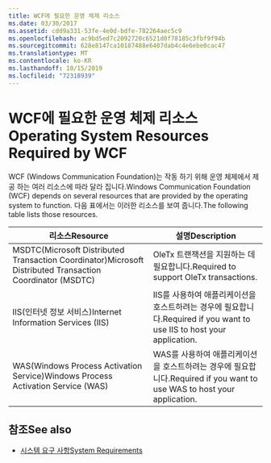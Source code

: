 ```yaml
---
title: WCF에 필요한 운영 체제 리소스
ms.date: 03/30/2017
ms.assetid: cdd9a331-53fe-4e0d-bdfe-782264aec5c9
ms.openlocfilehash: ac9bd5ed7c2092720c6521d0f78185c3fbf9f94b
ms.sourcegitcommit: 628e8147ca10187488e6407dab4c4e6ebe0cac47
ms.translationtype: MT
ms.contentlocale: ko-KR
ms.lasthandoff: 10/15/2019
ms.locfileid: "72318939"
---
```

# <a name="operating-system-resources-required-by-wcf"></a><span data-ttu-id="d5d2d-102">WCF에 필요한 운영 체제 리소스</span><span class="sxs-lookup"><span data-stu-id="d5d2d-102">Operating System Resources Required by WCF</span></span>
<span data-ttu-id="d5d2d-103">WCF (Windows Communication Foundation)는 작동 하기 위해 운영 체제에서 제공 하는 여러 리소스에 따라 달라 집니다.</span><span class="sxs-lookup"><span data-stu-id="d5d2d-103">Windows Communication Foundation (WCF) depends on several resources that are provided by the operating system to function.</span></span> <span data-ttu-id="d5d2d-104">다음 표에서는 이러한 리소스를 보여 줍니다.</span><span class="sxs-lookup"><span data-stu-id="d5d2d-104">The following table lists those resources.</span></span>  
  
|<span data-ttu-id="d5d2d-105">리소스</span><span class="sxs-lookup"><span data-stu-id="d5d2d-105">Resource</span></span>|<span data-ttu-id="d5d2d-106">설명</span><span class="sxs-lookup"><span data-stu-id="d5d2d-106">Description</span></span>|  
|--------------|-----------------|  
|<span data-ttu-id="d5d2d-107">MSDTC(Microsoft Distributed Transaction Coordinator)</span><span class="sxs-lookup"><span data-stu-id="d5d2d-107">Microsoft Distributed Transaction Coordinator (MSDTC)</span></span>|<span data-ttu-id="d5d2d-108">OleTx 트랜잭션을 지원하는 데 필요합니다.</span><span class="sxs-lookup"><span data-stu-id="d5d2d-108">Required to support OleTx transactions.</span></span>|  
|<span data-ttu-id="d5d2d-109">IIS(인터넷 정보 서비스)</span><span class="sxs-lookup"><span data-stu-id="d5d2d-109">Internet Information Services (IIS)</span></span>|<span data-ttu-id="d5d2d-110">IIS를 사용하여 애플리케이션을 호스트하려는 경우에 필요합니다.</span><span class="sxs-lookup"><span data-stu-id="d5d2d-110">Required if you want to use IIS to host your application.</span></span>|  
|<span data-ttu-id="d5d2d-111">WAS(Windows Process Activation Service)</span><span class="sxs-lookup"><span data-stu-id="d5d2d-111">Windows Process Activation Service (WAS)</span></span>|<span data-ttu-id="d5d2d-112">WAS를 사용하여 애플리케이션을 호스트하려는 경우에 필요합니다.</span><span class="sxs-lookup"><span data-stu-id="d5d2d-112">Required if you want to use WAS to host your application.</span></span>|  
  
## <a name="see-also"></a><span data-ttu-id="d5d2d-113">참조</span><span class="sxs-lookup"><span data-stu-id="d5d2d-113">See also</span></span>

- [<span data-ttu-id="d5d2d-114">시스템 요구 사항</span><span class="sxs-lookup"><span data-stu-id="d5d2d-114">System Requirements</span></span>](wcf-system-requirements.md)
